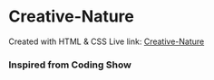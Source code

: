 # Creative-Nature
Created with HTML & CSS
Live link: [Creative-Nature](https://saadman-galib.github.io/Creative-Nature/)
### Inspired from Coding Show